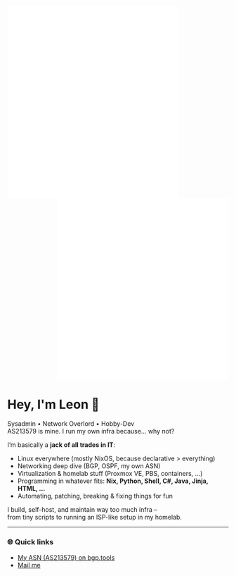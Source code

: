 
[<img align="left" width="390" alt="Metrics 1" src=".generated/metrics-left.svg">](#)
[<img align="right" width="390" alt="Metrics 2" src=".generated/metrics-right.svg">](#)

<br clear="both">

# Hey, I'm Leon 👋

Sysadmin • Network Overlord • Hobby-Dev  
AS213579 is mine. I run my own infra because… why not?

I’m basically a **jack of all trades in IT**:  
- Linux everywhere (mostly NixOS, because declarative > everything)  
- Networking deep dive (BGP, OSPF, my own ASN)  
- Virtualization & homelab stuff (Proxmox VE, PBS, containers, ...)  
- Programming in whatever fits: **Nix, Python, Shell, C#, Java, Jinja, HTML, …**  
- Automating, patching, breaking & fixing things for fun  

I build, self-host, and maintain way too much infra –  
from tiny scripts to running an ISP-like setup in my homelab.  

---

### 🌐 Quick links
- [My ASN (AS213579) on bgp.tools](https://bgp.tools/as/213579)  
- [Mail me](mailto:git@leon-hubrich.de)

